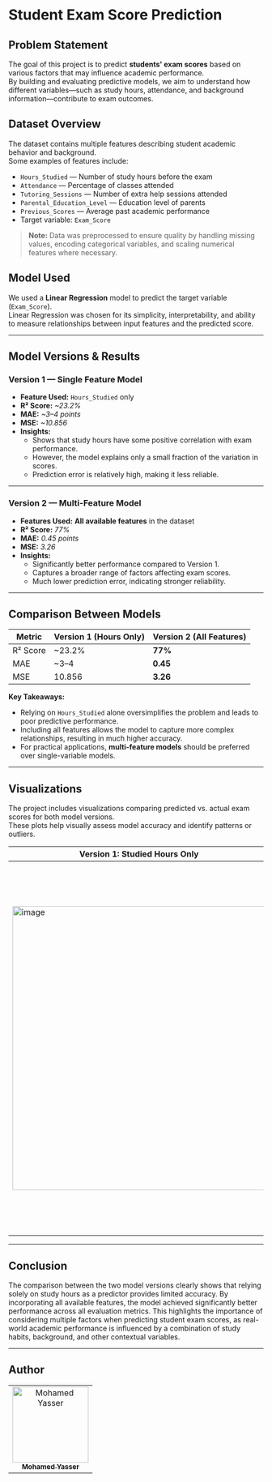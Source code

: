 # Student Exam Score Prediction

## Problem Statement
The goal of this project is to predict **students' exam scores** based on various factors that may influence academic performance.  
By building and evaluating predictive models, we aim to understand how different variables—such as study hours, attendance, and background information—contribute to exam outcomes.  

## Dataset Overview
The dataset contains multiple features describing student academic behavior and background.  
Some examples of features include:
- `Hours_Studied` — Number of study hours before the exam
- `Attendance` — Percentage of classes attended
- `Tutoring_Sessions` — Number of extra help sessions attended
- `Parental_Education_Level` — Education level of parents
- `Previous_Scores` — Average past academic performance
- Target variable: `Exam_Score`

> **Note:** Data was preprocessed to ensure quality by handling missing values, encoding categorical variables, and scaling numerical features where necessary.

## Model Used
We used a **Linear Regression** model to predict the target variable (`Exam_Score`).  
Linear Regression was chosen for its simplicity, interpretability, and ability to measure relationships between input features and the predicted score.

---

## Model Versions & Results

### **Version 1 — Single Feature Model**
- **Feature Used:** `Hours_Studied` only  
- **R² Score:** *~23.2%*  
- **MAE:** *~3–4 points*  
- **MSE:** *~10.856*  
- **Insights:**
  - Shows that study hours have some positive correlation with exam performance.
  - However, the model explains only a small fraction of the variation in scores.
  - Prediction error is relatively high, making it less reliable.

---

### **Version 2 — Multi-Feature Model**
- **Features Used:** **All available features** in the dataset  
- **R² Score:** *77%*  
- **MAE:** *0.45 points*  
- **MSE:** *3.26*  
- **Insights:**
  - Significantly better performance compared to Version 1.
  - Captures a broader range of factors affecting exam scores.
  - Much lower prediction error, indicating stronger reliability.

---

## Comparison Between Models

| Metric         | Version 1 (Hours Only) | Version 2 (All Features) |
|----------------|------------------------|--------------------------|
| R² Score       | ~23.2%                  | **77%**                 |
| MAE            | ~3–4                   | **0.45**                 |
| MSE            | 10.856                   | **3.26**                 |

**Key Takeaways:**
- Relying on `Hours_Studied` alone oversimplifies the problem and leads to poor predictive performance.
- Including all features allows the model to capture more complex relationships, resulting in much higher accuracy.
- For practical applications, **multi-feature models** should be preferred over single-variable models.

---

## Visualizations
The project includes visualizations comparing predicted vs. actual exam scores for both model versions.  
These plots help visually assess model accuracy and identify patterns or outliers.

| Version 1: Studied Hours Only | Version 2: All Features |
|--------------------------------------------------------------|-------------------------------------------------------------------|
| <img width="500" height="561" alt="image" src="https://github.com/user-attachments/assets/a576e62c-f428-47ae-b422-7e56992615b6" />| <img width="500" height="732" alt="image" src="https://github.com/user-attachments/assets/789ef299-3291-411a-a51c-dd5f54d7fc37" />|



---

## Conclusion
The comparison between the two model versions clearly shows that relying solely on study hours as a predictor provides limited accuracy. By incorporating all available features, the model achieved significantly better performance across all evaluation metrics. This highlights the importance of considering multiple factors when predicting student exam scores, as real-world academic performance is influenced by a combination of study habits, background, and other contextual variables.


---

## Author

<div>
<table align="center">
  <tr>    </td>
    </td>
        <td align="center">
      <a href="https://github.com/mohamedddyasserr" target="_blank">
        <img src="https://avatars.githubusercontent.com/u/126451832?v=4" width="150px;" alt="Mohamed Yasser"/>
        <br />
        <sub><b>Mohamed Yasser</b></sub>
      </a>
    </td>    
  </tr>
</table>
</div>
  

